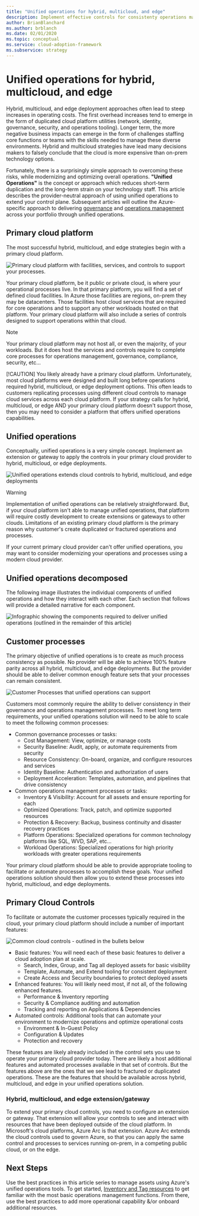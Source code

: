 ```yaml
---
title: "Unified operations for hybrid, multicloud, and edge"
description: Implement effective controls for consistenty operations management across hybrid, multicloud, and edge deployments.
author: BrianBlanchard
ms.author: brblanch
ms.date: 02/01/2020
ms.topic: conceptual
ms.service: cloud-adoption-framework
ms.subservice: strategy
---
```


# Unified operations for hybrid, multicloud, and edge

Hybrid, multicloud, and edge deployment approaches often lead to steep increases in operating costs. The first overhead increases tend to emerge in the form of duplicated cloud platform utilities (network, identity, governance, security, and operations tooling). Longer term, the more negative business impacts can emerge in the form of challenges staffing core functions or teams with the skills needed to manage these diverse environments. Hybrid and multicloud strategies have lead many decisions makers to falsely conclude that the cloud is more expensive than on-prem technology options.

Fortunately, there is a surprisingly simple approach to overcoming these risks, while modernizing and optimizing overall operations. **"Unified Operations"** is the concept or approach which reduces short-term duplication and the long-term strain on your technology staff. This article describes the provider-neutral approach of using unified operations to extend your control plane. Subsequent articles will outline the Azure-specific approach to delivering [governance](./govern.md) and [operations management](./manage.md) across your portfolio through unified operations.

## Primary cloud platform

The most successful hybrid, multicloud, and edge strategies begin with a primary cloud platform.

![Primary cloud platform with facilities, services, and controls to support your processes.](../../_images/unified-operations/primary-cloud-provider.png)

Your primary cloud platform, be it public or private cloud, is where your operational processes live. In that primary platform, you will find a set of defined cloud facilities. In Azure those facilities are regions, on-prem they may be datacenters. Those facilities host cloud services that are required for core operations and to support any other workloads hosted on that platform. Your primary cloud platform will also include a series of controls designed to support operations within that cloud.

> [!NOTE]
> Your primary cloud platform may not host all, or even the majority, of your workloads. But it does host the services and controls require to complete core processes for operations management, governance, compliance, security, etc...
>
> [!CAUTION]
> You likely already have a primary cloud platform. Unfortunately, most cloud platforms were designed and built long before operations required hybrid, multicloud, or edge deployment options. This often leads to customers replicating processes using different cloud controls to manage cloud services across each cloud platform. If your strategy calls for hybrid, multicloud, or edge AND your primary cloud platform doesn't support those, then you may need to consider a platform that offers unified operations capabilities.
>

## Unified operations

Conceptually, unified operations is a very simple concept. Implement an extension or gateway to apply the controls in your primary cloud provider to hybrid, multicloud, or edge deployments.

![Unified operations extends cloud controls to hybrid, multicloud, and edge deployments](../../_images/unified-operations/primary-cloud-provider-extended.png)

> [!WARNING]
> Implementation of unified operations can be relatively straightforward. But, if your cloud platform isn't able to manage unified operations, that platform will require costly development to create extensions or gateways to other clouds. Limitations of an existing primary cloud platform is the primary reason why customer's create duplicated or fractured operations and processes.

If your current primary cloud provider can't offer unified operations, you may want to consider modernizing your operations and processes using a modern cloud provider.

## Unified operations decomposed

The following image illustrates the individual components of unified operations and how they interact with each other. Each section that follows will provide a detailed narrative for each component.

![Infographic showing the components required to deliver unified operations (outlined in the remainder of this article)](../../_images/unified-operations/unified-operations.png)

## Customer processes

The primary objective of unified operations is to create as much process consistency as possible. No provider will be able to achieve 100% feature parity across all hybrid, multicloud, and edge deployments. But the provider should be able to deliver common enough feature sets that your processes can remain consistent.

![Customer Processes that unified operations can support](../../_images/unified-operations/unified-operations-customer-processes.png)

Customers most commonly require the ability to deliver consistency in their governance and operations management processes. To meet long term requirements, your unified operations solution will need to be able to scale to meet the following common processes:

- Common governance processes or tasks:
    - Cost Management: View, optimize, or manage costs
    - Security Baseline: Audit, apply, or automate requirements from security
    - Resource Consistency: On-board, organize, and configure resources and services
    - Identity Baseline: Authentication and authorization of users
    - Deployment Acceleration: Templates, automation, and pipelines that drive consistency
- Common operations management processes or tasks:
    - Inventory & Visibility: Account for all assets and ensure reporting for each
    - Optimized Operations: Track, patch, and optimize supported resources
    - Protection & Recovery: Backup, business continuity and disaster recovery practices
    - Platform Operations: Specialized operations for common technology platforms like SQL, WVD, SAP, etc...
    - Workload Operations: Specialized operations for high priority workloads with greater operations requirements

Your primary cloud platform should be able to provide appropriate tooling to facilitate or automate processes to accomplish these goals. Your unified operations solution should then allow you to extend these processes into hybrid, multicloud, and edge deployments.

## Primary Cloud Controls

To facilitate or automate the customer processes typically required in the cloud, your primary cloud platform should include a number of important features:

![Common cloud controls - outlined in the bullets below](../../_images/unified-operations/unified-operations-cloud-controls.png)

- Basic features: You will need each of these basic features to deliver a cloud adoption plan at scale.
    - Search, Index, Group, and Tag all deployed assets for basic visibility
    - Template, Automate, and Extend tooling for consistent deployment
    - Create Access and Security boundaries to protect deployed assets
- Enhanced features: You will likely need most, if not all, of the following enhanced features.
    - Performance & Inventory reporting
    - Security & Compliance auditing and automation
    - Tracking and reporting on Applications & Dependencies
- Automated controls: Additional tools that can automate your environment to modernize operations and optimize operational costs
    - Environment & In-Guest Policy
    - Configuration & Updates
    - Protection and recovery

These features are likely already included in the control sets you use to operate your primary cloud provider today. There are likely a host additional features and automated processes available in that set of controls. But the features above are the ones that we see lead to fractured or duplicated operations. These are the features that should be available across hybrid, multicloud, and edge in your unified operations solution.

### Hybrid, multicloud, and edge extension/gateway

To extend your primary cloud controls, you need to configure an extension or gateway. That extension will allow your controls to see and interact with resources that have been deployed outside of the cloud platform. In Microsoft's cloud platforms, Azure Arc is that extension. Azure Arc extends the cloud controls used to govern Azure, so that you can apply the same control and processes to services running on-prem, in a competing public cloud, or on the edge.

## Next Steps

Use the best practices in this article series to manage assets using Azure's unified operations tools.
To get started, [Inventory and Tag resources](./server/best-practices/arc_inventory_tagging.md) to get familiar with the most basic operations management functions. From there, use the best practices to add more operational capability &/or onboard additional resources.
